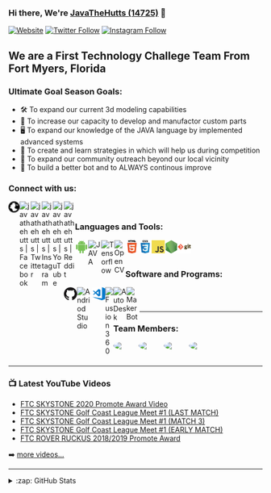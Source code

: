 ### Hi there, We're [JavaTheHutts (14725)][website] 👋

[![Website](https://img.shields.io/website?label=javathehutts.org&style=for-the-badge&url=http%3A%2F%2Fjavathehutts.org)](https://javathehutts.org)
[![Twitter Follow](https://img.shields.io/twitter/follow/javathehutts?color=1DA1F2&logo=twitter&style=for-the-badge)](https://twitter.com/intent/follow?original_referer=https%3A%2F%2Fgithub.com%2Fjavathehutts&screen_name=javathehutts)
[![Instagram Follow](https://img.shields.io/badge/instagram-%23E4405F.svg?&style=for-the-badge&logo=instagram&logoColor=white)](https://instagram.com/jthftc)

## We are a First Technology Challege Team From Fort Myers, Florida
### Ultimate Goal Season Goals:

- 🛠️ To expand our current 3d modeling capabilities
- 🧰 To increase our capacity to develop and manufactor custom parts
- 🖥️ To expand our knowledge of the JAVA language by implemented advanced systems
- 📒 To create and learn strategies in which will help us during competition
- 🤝 To expand our community outreach beyond our local vicinity 
- 🤖 To build a better bot and to ALWAYS continous improve


### Connect with us:

[<img align="left" alt="javathehutts.org" width="22px" src="https://raw.githubusercontent.com/iconic/open-iconic/master/svg/globe.svg" />][website]
[<img align="left" alt="javathehutts | Facebook" width="22px" src="https://cdn.jsdelivr.net/npm/simple-icons@v3/icons/facebook.svg" />][facebook]
[<img align="left" alt="javathehutts | Twitter" width="22px" src="https://cdn.jsdelivr.net/npm/simple-icons@v3/icons/twitter.svg" />][twitter]
[<img align="left" alt="javathehutts | Instagram" width="22px" src="https://cdn.jsdelivr.net/npm/simple-icons@v3/icons/instagram.svg" />][instagram]
[<img align="left" alt="javathehutts | YouTube" width="22px" src="https://cdn.jsdelivr.net/npm/simple-icons@v3/icons/youtube.svg" />][youtube]
[<img align="left" alt="javathehutts | Reddit" width="22px" src="https://cdn.jsdelivr.net/npm/simple-icons@v3/icons/reddit.svg" />][reddit]

<br />

### Languages and Tools:

<img align="left" alt="Andriod Studio" width="26px" src="https://raw.githubusercontent.com/github/explore/80688e429a7d4ef2fca1e82350fe8e3517d3494d/topics/android/android.png" />
<img align="left" alt="JAVA" width="26px" src="https://www.pinclipart.com/picdir/big/170-1700268_java3-logo-java-clipart.png" />
<img align="left" alt="Tensorflow" width="26px" src="https://cdn-images-1.medium.com/max/1200/1*iDQvKoz7gGHc6YXqvqWWZQ.png" />
<img align="left" alt="OpenCV" width="22px" src="https://upload.wikimedia.org/wikipedia/commons/thumb/3/32/OpenCV_Logo_with_text_svg_version.svg/1200px-OpenCV_Logo_with_text_svg_version.svg.png" />
<img align="left" alt="HTML5" width="26px" src="https://raw.githubusercontent.com/github/explore/80688e429a7d4ef2fca1e82350fe8e3517d3494d/topics/html/html.png" />
<img align="left" alt="CSS3" width="26px" src="https://raw.githubusercontent.com/github/explore/80688e429a7d4ef2fca1e82350fe8e3517d3494d/topics/css/css.png" />
<img align="left" alt="JavaScript" width="26px" src="https://raw.githubusercontent.com/github/explore/80688e429a7d4ef2fca1e82350fe8e3517d3494d/topics/javascript/javascript.png" />
<img align="left" alt="Node.js" width="26px" src="https://raw.githubusercontent.com/github/explore/80688e429a7d4ef2fca1e82350fe8e3517d3494d/topics/nodejs/nodejs.png" />
<img align="left" alt="Git" width="26px" src="https://raw.githubusercontent.com/github/explore/80688e429a7d4ef2fca1e82350fe8e3517d3494d/topics/git/git.png" />

<br />
<br />

### Software and Programs:

<img align="left" alt="GitHub" width="26px" src="https://raw.githubusercontent.com/github/explore/78df643247d429f6cc873026c0622819ad797942/topics/github/github.png" />
<img align="left" alt="Andriod Studio" width="30px" src="https://logonoid.com/images/android-studio-logo.png" />
<img align="left" alt="Visual Studio Code" width="26px" src="https://raw.githubusercontent.com/github/explore/80688e429a7d4ef2fca1e82350fe8e3517d3494d/topics/visual-studio-code/visual-studio-code.png" />
<img align="left" alt="Fusion 360" width="16px" src="https://www.pinclipart.com/picdir/big/519-5198181_fusion-360-logo-png-clipart.png" />
<img align="left" alt="AutoDesk" width="26px" src="https://upload.wikimedia.org/wikipedia/commons/thumb/0/0a/Autodesk_Logo_A_only.svg/1200px-Autodesk_Logo_A_only.svg.png" />
<img align="left" alt="MakerBot" width="26px" src="https://lh3.googleusercontent.com/HzYB8cwEDfErVwOw1rqctICgX8o1MPK19nO7lnOlcHcX9E38VlRFX9A1mwaITyBFZ9Py=s180" />

<br />
<br />

--- 
### Team Members:

<img align="left" src="http://javathehutts.org/wp-content/uploads/2020/07/IMG_7114-scaled-1cayden.jpg" height="auto" width="50" style="border-radius:50%">
<img align="left" src="http://javathehutts.org/wp-content/uploads/2020/07/IMG_7122-scalednick.jpg" height="auto" width="50" style="border-radius:50%">
<img align="left" src="http://javathehutts.org/wp-content/uploads/2020/07/IMG_7116-scaledaum.jpg" height="auto" width="50" style="border-radius:50%">
<img align="left" src="http://javathehutts.org/wp-content/uploads/2020/07/IMG_7120-scaled-1will.jpg" height="auto" width="50" style="border-radius:50%">

<br/>
<br/>

---

### 📺 Latest YouTube Videos

<!-- YOUTUBE:START -->
- [FTC SKYSTONE 2020 Promote Award Video](https://www.youtube.com/watch?v=aM1P5l6_az0)
- [FTC SKYSTONE Golf Coast League Meet #1 (LAST MATCH)](https://www.youtube.com/watch?v=3ccNU0i_tLE)
- [FTC SKYSTONE Golf Coast League Meet #1 (MATCH 3)](https://www.youtube.com/watch?v=YMaxwhAJekk)
- [FTC SKYSTONE Golf Coast League Meet #1 (EARLY MATCH)](https://www.youtube.com/watch?v=Jo-28qeolmA)
- [FTC ROVER RUCKUS 2018/2019 Promote Award](https://www.youtube.com/watch?v=YX6nvvSENsU)
<!-- YOUTUBE:END -->

➡️ [more videos...](https://youtube.com/channel/UC7lOdu9FJqzLBgwIap4CDhw)

---


<details>
  <summary>:zap: GitHub Stats</summary>

  <img align="left" alt="codeSTACKr's GitHub Stats" src="https://github-readme-stats.codestackr.vercel.app/api?username=jthftc&show_icons=true&hide_border=true" />

</details>

[website]: http://javathehutts.org
[twitter]: https://twitter.com/javathehutts
[youtube]: https://youtube.com/channel/UC7lOdu9FJqzLBgwIap4CDhw
[instagram]: https://instagram.com/jthftc
[facebook]: https://www.facebook.com/Javathehutts/
[reddit]: https://www.reddit.com/user/JavaTheHutts/
